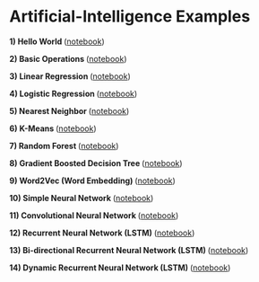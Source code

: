 # Artificial-Intelligence Examples


<strong>1) Hello World </strong>(<a href="https://github.com/pragneshs9/Artificial-Intelligence/blob/master/Examples/HelloWorld.ipynb">notebook</a>)

<strong>2) Basic Operations </strong>(<a href="https://github.com/pragneshs9/Artificial-Intelligence/blob/master/Examples/Basic_Operations.ipynb">notebook</a>)

<strong>3) Linear Regression </strong>(<a href="https://github.com/pragneshs9/Artificial-Intelligence/blob/master/Examples/Linear_Regression.ipynb">notebook</a>)

<strong>4) Logistic Regression </strong>(<a href="https://github.com/pragneshs9/Artificial-Intelligence/blob/master/Examples/Logistic_Regression.ipynb">notebook</a>)

<strong>5) Nearest Neighbor </strong>(<a href="https://github.com/pragneshs9/Artificial-Intelligence/blob/master/Examples/Nearest_Neighbor.ipynb">notebook</a>)

<strong>6) K-Means </strong>(<a href="https://github.com/pragneshs9/Artificial-Intelligence/blob/master/Examples/K_Means.ipynb">notebook</a>)

<strong>7) Random Forest </strong>(<a href="https://github.com/pragneshs9/Artificial-Intelligence/blob/master/Examples/Random_Forest.ipynb">notebook</a>)

<strong>8) Gradient Boosted Decision Tree </strong>(<a href="https://github.com/pragneshs9/Artificial-Intelligence/blob/master/Examples/Gradient_Boosted_Decision_Tree.ipynb">notebook</a>)

<strong>9) Word2Vec (Word Embedding) </strong>(<a href="https://github.com/pragneshs9/Artificial-Intelligence/blob/master/Examples/HelloWorld.ipynb">notebook</a>)

<strong>10) Simple Neural Network </strong>(<a href="https://github.com/pragneshs9/Artificial-Intelligence/blob/master/Examples/HelloWorld.ipynb">notebook</a>)

<strong>11) Convolutional Neural Network </strong>(<a href="https://github.com/pragneshs9/Artificial-Intelligence/blob/master/Examples/HelloWorld.ipynb">notebook</a>)

<strong>12) Recurrent Neural Network (LSTM) </strong>(<a href="https://github.com/pragneshs9/Artificial-Intelligence/blob/master/Examples/HelloWorld.ipynb">notebook</a>)

<strong>13) Bi-directional Recurrent Neural Network (LSTM) </strong>(<a href="https://github.com/pragneshs9/Artificial-Intelligence/blob/master/Examples/HelloWorld.ipynb">notebook</a>)

<strong>14) Dynamic Recurrent Neural Network (LSTM) </strong>(<a href="https://github.com/pragneshs9/Artificial-Intelligence/blob/master/Examples/HelloWorld.ipynb">notebook</a>)

